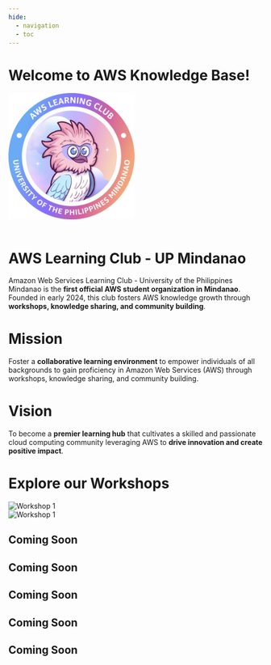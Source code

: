 ```yaml
---
hide:
  - navigation
  - toc
---
```


<link href="index.css" rel="stylesheet"></link>

<div class='main-container'>
<h1>Welcome to AWS Knowledge Base!</h1>
  <div class='parent-container' id='heading'>
    <div class='card' id='title'>
        <img src='assets/logo/alc_logo.png' width='250'>
        <br><br>
        <h1><b>AWS Learning Club - UP Mindanao</b></h1>
        <p>Amazon Web Services Learning Club - University of the Philippines Mindanao is the <b>first official AWS student organization in Mindanao</b>. Founded in early 2024, this club fosters AWS knowledge growth through <b>workshops, knowledge sharing, and community building</b>.</p>
    </div>
    <div class='child-container'>
      <div class='card' id='mission'>
          <h1><b>Mission</b></h1>
          <p>Foster a <b>collaborative learning environment</b> to empower individuals of all backgrounds to gain proficiency in Amazon Web Services (AWS) through workshops, knowledge sharing, and community building.</p>
      </div>
      <div class='card' id='vision'>
          <h1><b>Vision</b></h1>
          <p>To become a <b>premier learning hub</b> that cultivates a skilled and passionate cloud computing community leveraging AWS to <b>drive innovation and create positive impact</b>.</p>
      </div>
    </div>
  </div>

  <h1>Explore our Workshops</h1>
  <!--Temporary ra ng links sa pics hahaha-->
  <div class='parent-container' id='body'>
    <div class='card' id='workshop'>
      <img src="https://scontent.fdvo5-1.fna.fbcdn.net/v/t39.30808-6/457263170_122149294586252999_4148721853945273900_n.jpg?_nc_cat=105&ccb=1-7&_nc_sid=127cfc&_nc_eui2=AeH9Wp6NK7PHdeHERmhkvyRMPcSPVg4TCUA9xI9WDhMJQDp4LSO58TgTIGclUJpyTSUxupz-XSkPtPgLleLMc9Q-&_nc_ohc=-6ONAV5WlmsQ7kNvgHItTZv&_nc_zt=23&_nc_ht=scontent.fdvo5-1.fna&_nc_gid=AtPkkmqeaO5xDq6woLxCWy8&oh=00_AYDbpqDcqERRudVAb3k_3yVUtqikjquLqW_SExlCrUjC6A&oe=671C88EE" alt="Workshop 1">
    </div>
    <div class='card' id='workshop'>
      <img src="https://scontent.fdvo5-1.fna.fbcdn.net/v/t39.30808-6/463323861_122159203502252999_2311708440502643717_n.jpg?_nc_cat=104&ccb=1-7&_nc_sid=127cfc&_nc_eui2=AeHUzFPkUipbawAxQa6tVCwu2SPAKbyz887ZI8ApvLPzzkOwLqAaAlcZdV680-vwwZnwCMXO_5lY4vNUZgG71fZz&_nc_ohc=IcgvZY-AKwwQ7kNvgG_8WCa&_nc_zt=23&_nc_ht=scontent.fdvo5-1.fna&_nc_gid=AAn0lSauYAB3CxlyCghPG3h&oh=00_AYDhhwVgDhitUZqXB9PF2Q-VV7fI0_iEMjNAs2SeYHY8DA&oe=671C952A" alt="Workshop 1">
    </div>
    <div class='card' id='workshop'>
      <h2>Coming Soon</h2>
    </div>
    <div class='card' id='workshop'>
      <h2>Coming Soon</h2>
    </div>
    <div class='card' id='workshop'>
      <h2>Coming Soon</h2>
    </div>
    <div class='card' id='workshop'>
      <h2>Coming Soon</h2>
    </div>
    <div class='card' id='workshop'>
      <h2>Coming Soon</h2>
    </div>
  </div>
</div>
